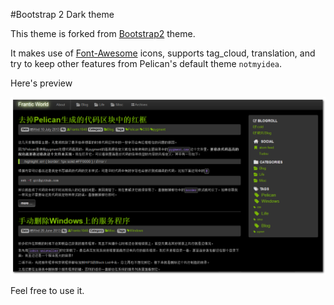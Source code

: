 #Bootstrap 2 Dark theme

This theme is forked from [Bootstrap2](https://github.com/getpelican/pelican-themes/tree/master/bootstrap2) theme.

It makes use of [Font-Awesome](http://fortawesome.github.com/Font-Awesome/) icons, supports tag_cloud, translation,
and try to keep other features from Pelican's default theme `notmyidea`.

Here's preview

![bootstrap2 dark theme](screenshot.png)

Feel free to use it.
